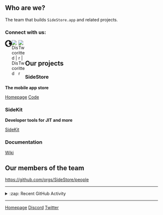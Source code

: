 <!-- 
Docs: How to use GitHub README and actions to auto-generate embedded content.
https://github.com/anuraghazra/github-readme-stats
https://www.youtube.com/watch?v=n6d4KHSKqGk
https://github.com/rahuldkjain/github-profile-readme-generator
 -->

## Who are we?

The team that builds `SideStore.app` and related projects.

### Connect with us:

<!--
[![Website](https://img.shields.io/website?label=sidestore.io&style=for-the-badge&url=https://sidestore.io)](https://sidestore.io)
[![Twitter Follow](https://img.shields.io/twitter/follow/sidestore_io?color=1DA1F2&logo=twitter&style=for-the-badge)](https://twitter.com/intent/follow?original_referer=https%3A%2F%2Fgithub.com%2Fsidestore&screen_name=sidestore)
[![GitHub Followers](https://img.shields.io/github/followers/sidestore?style=for-the-badge)]()
[![GitHub Sponsors](https://img.shields.io/github/sponsors/sidestore?style=for-the-badge
)]() 
-->

[<img align="left" alt="sidestore.io" width="22px" src="https://raw.githubusercontent.com/iconic/open-iconic/master/svg/globe.svg" />][website]
[<img align="left" alt="Discord | Discord" width="22px" src="https://cdn.jsdelivr.net/npm/simple-icons@v3/icons/discord.svg" />][discord]
[<img align="left" alt="Twitter | Twitter" width="22px" src="https://cdn.jsdelivr.net/npm/simple-icons@v3/icons/twitter.svg" />][twitter]

<br />
<br />

## Our projects

### SideStore

__The mobile app store__

[Homepage][website]
[Code][git.sidestore]

### SideKit

__Developer tools for JIT and more__

[SideKit][git.sidekit]

### Documentation

[Wiki][wiki]

## Our members of the team

https://github.com/orgs/SideStore/people

---

<details>
  <summary>:zap: Recent GitHub Activity</summary>

<!--START_SECTION:activity-->
1. ❗️ Opened issue [#574](https://github.com/SideStore/SideStore/issues/574) in [SideStore/SideStore](https://github.com/SideStore/SideStore)
2. 🗣 Commented on [#519](https://github.com/SideStore/SideStore/issues/519) in [SideStore/SideStore](https://github.com/SideStore/SideStore)
3. 🗣 Commented on [#567](https://github.com/SideStore/SideStore/issues/567) in [SideStore/SideStore](https://github.com/SideStore/SideStore)
4. 🗣 Commented on [#568](https://github.com/SideStore/SideStore/issues/568) in [SideStore/SideStore](https://github.com/SideStore/SideStore)
5. ❗️ Closed issue [#561](https://github.com/SideStore/SideStore/issues/561) in [SideStore/SideStore](https://github.com/SideStore/SideStore)
6. 🗣 Commented on [#561](https://github.com/SideStore/SideStore/issues/561) in [SideStore/SideStore](https://github.com/SideStore/SideStore)
7. 🗣 Commented on [#561](https://github.com/SideStore/SideStore/issues/561) in [SideStore/SideStore](https://github.com/SideStore/SideStore)
8. ❗️ Closed issue [#528](https://github.com/SideStore/SideStore/issues/528) in [SideStore/SideStore](https://github.com/SideStore/SideStore)
9. 🗣 Commented on [#528](https://github.com/SideStore/SideStore/issues/528) in [SideStore/SideStore](https://github.com/SideStore/SideStore)
10. 🗣 Commented on [#528](https://github.com/SideStore/SideStore/issues/528) in [SideStore/SideStore](https://github.com/SideStore/SideStore)
11. ❗️ Closed issue [#573](https://github.com/SideStore/SideStore/issues/573) in [SideStore/SideStore](https://github.com/SideStore/SideStore)
12. 🗣 Commented on [#573](https://github.com/SideStore/SideStore/issues/573) in [SideStore/SideStore](https://github.com/SideStore/SideStore)
13. ❗️ Opened issue [#573](https://github.com/SideStore/SideStore/issues/573) in [SideStore/SideStore](https://github.com/SideStore/SideStore)
14. ❗️ Closed issue [#34](https://github.com/SideStore/sidestore.github.io/issues/34) in [SideStore/sidestore.github.io](https://github.com/SideStore/sidestore.github.io)
15. ❗️ Opened issue [#34](https://github.com/SideStore/sidestore.github.io/issues/34) in [SideStore/sidestore.github.io](https://github.com/SideStore/sidestore.github.io)
16. 🗣 Commented on [#570](https://github.com/SideStore/SideStore/issues/570) in [SideStore/SideStore](https://github.com/SideStore/SideStore)
17. ❗️ Closed issue [#16](https://github.com/SideStore/apple-private-apis/issues/16) in [SideStore/apple-private-apis](https://github.com/SideStore/apple-private-apis)
18. ❗️ Opened issue [#16](https://github.com/SideStore/apple-private-apis/issues/16) in [SideStore/apple-private-apis](https://github.com/SideStore/apple-private-apis)
19. 🗣 Commented on [#2](https://github.com/SideStore/.github/issues/2) in [SideStore/.github](https://github.com/SideStore/.github)
20. 🗣 Commented on [#572](https://github.com/SideStore/SideStore/issues/572) in [SideStore/SideStore](https://github.com/SideStore/SideStore)
<!--END_SECTION:activity-->

</details>

---

[Homepage][patreon] [Discord][discord] [Twitter][twitter]

<!--
- [Patreon][patreon]
- [OpenCollective][opencollective]
- [YouTube][youtube]
-->

[website]: https://sidestore.io
[wiki]: https://wiki.sidestore.io
[twitter]: https://twitter.com/sidestore_io
[discord]: https://discord.gg/sidestore-949183273383395328
[youtube]: https://youtube.com/TODO
[patreon]: https://www.patreon.com/SideStore
[opencollective]: https://opencollective.com/TODO
[git.sidestore]: https://github.com/SideStore/SideStore/
[git.sidekit]: https://github.com/SideStore/SideKit

